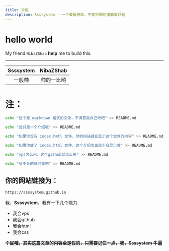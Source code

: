 ```yaml
---
title: 介绍
description: Ssssystem - 一个爱玩游戏，不爱折腾的电脑爱好者
---
```


# hello world

My friend ``NibaZShab`` **help** me to build this. 

---

| Ssssystem | NibaZShab | 
| :------: | :------: | 
| 一般帅 | 帅的一比哟 |

# 注：
```bash
echo "这个是 markdown 格式的文章，不满意就自己改吧" >> README.md
```
```bash
echo "这只是一个介绍哦" >> README.md
```
```bash
echo "如果你没有 index.hmtl 文件，你的网站就会显示这个文件的内容" >> README.nd
```
```bash
echo "如果你放了 index.html 文件，这个介绍页面就不会显示哦" >> README.md
```
```bash
echo "vps怎么用，这个github就怎么用" >> README.md
```
```bash
echo "有不会的就问我吧" >> README.md
```
## 你的网站链接为：
```sh
https://ssssystem.github.io
```

我，**Ssssystem**，我有一下几个能力

* 我会vps
* 我会github
* 我会html
* 我会css

~~**个屁哦，其实这篇文章的内容全是假的，只需要记住一点，我，Ssssystem 牛逼**~~
